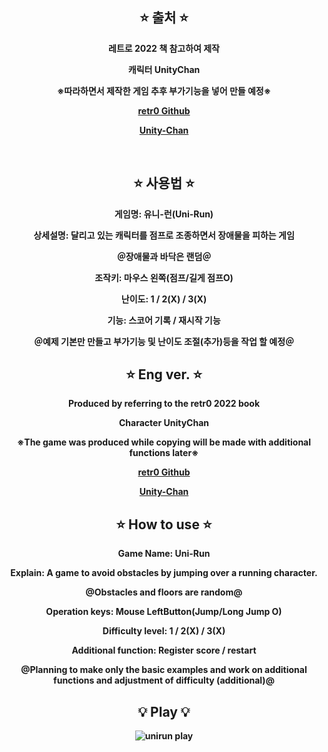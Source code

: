 <div align="center">

⭐ 출처 ⭐
------------
<b>레트로 2022 책 참고하여 제작

<b>캐릭터 UnityChan

※따라하면서 제작한 게임 추후 부가기능을 넣어 만들 예정※

<a href = "https://github.com/IJEMIN/Unity-Programming-Essence-2021">retr0 Github</a>

<a href = "https://unity-chan.com/">Unity-Chan</a>

<br>

⭐ 사용법 ⭐
----------
게임명: 유니-런(Uni-Run)

상세설명: 달리고 있는 캐릭터를 점프로 조종하면서 장애물을 피하는 게임

＠장애물과 바닥은 랜덤＠

조작키: 마우스 왼쪽(점프/길게 점프O)

난이도: 1 / 2(X) / 3(X)

기능: 스코어 기록 / 재시작 기능

＠예제 기본만 만들고 부가기능 및 난이도 조절(추가)등을 작업 할 예정＠

⭐ Eng ver. ⭐
-----------
<b>Produced by referring to the retr0 2022 book</b>

<b>Character UnityChan

※The game was produced while copying will be made with additional functions later※

<a href = "https://github.com/IJEMIN/Unity-Programming-Essence-2021">retr0 Github</a>

<a href = "https://unity-chan.com/">Unity-Chan</a>

⭐ How to use ⭐
----------------
Game Name: Uni-Run

Explain: A game to avoid obstacles by jumping over a running character.

@Obstacles and floors are random@

Operation keys: Mouse LeftButton(Jump/Long Jump O)

Difficulty level: 1 / 2(X) / 3(X)

Additional function: Register score / restart 

@Planning to make only the basic examples and work on additional functions and adjustment of difficulty (additional)@


💡 Play 💡
-------------
 
![unirun play](https://user-images.githubusercontent.com/102477933/211822338-ca865832-a07f-47d7-9338-3b20b15e4ed5.gif)
